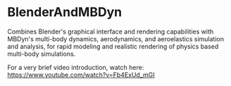 # BlenderAndMBDyn
Combines Blender's graphical interface and rendering capabilities with MBDyn's multi-body dynamics, aerodynamics, and aeroelastics simulation and analysis, for rapid modeling and realistic rendering of physics based multi-body simulations.

For a very brief video introduction, watch here: https://www.youtube.com/watch?v=Fb4ExUd_mGI
